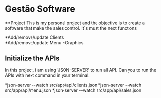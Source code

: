 # Gestão Software 

**Project 
This is my personal project and the objective is to create a software that make the sales control. 
It`s must the next functions

*Add/remove/update Clients  
*Add/remove/update Menu
*Graphics

## Initialize the APIs 
In this project, i am using 'JSON-SERVER' to run all API. Can you to run the APIs 
with next command in your terminal: 

*json-server --watch src/app/api/clients.json
*json-server --watch src/app/api/menu.json
*json-server --watch src/app/api/sales.json
